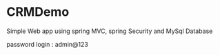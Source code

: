 # CRMDemo

Simple Web app using spring MVC, spring Security and MySql Database

password login : admin@123
